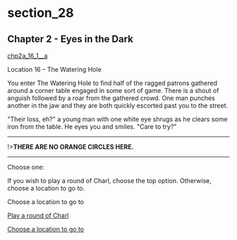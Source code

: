 
# section_28

## Chapter 2 - Eyes in the Dark

[chp2a_16_1__a](../../decomp/app/src/main/res/raw/chp2a_16_1__a.mp3 ':include :type=audio')

Location 16 – The Watering Hole

You enter The Watering Hole to find half of the ragged patrons gathered around a corner table engaged in some sort of game. There is a shout of anguish followed by a roar from the gathered crowd. One man punches another in the jaw and they are both quickly escorted past you to the street.

"Their loss, eh?" a young man with one white eye shrugs as he clears some iron from the table. He eyes you and smiles. "Care to try?"

---

!>**THERE ARE NO ORANGE CIRCLES HERE.** 

---


Choose one:

If you wish to play a round of Charl, choose the top option. Otherwise, choose a location to go to.

Choose a location to go to

[Play a round of Charl](output/chapter2/section_29.md)

[Choose a location to go to](output/chapter2/section_99.md)


